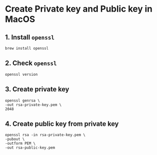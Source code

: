# Create Private key and Public key in MacOS

## 1. Install `openssl`
```
brew install openssl
```

## 2. Check `openssl` 
```
openssl version
```

## 3. Create private key
```
openssl genrsa \                     
-out rsa-private-key.pem \
2048
```

## 4. Create public key from private key
```
openssl rsa -in rsa-private-key.pem \
-pubout \
-outform PEM \
-out rsa-public-key.pem
```
